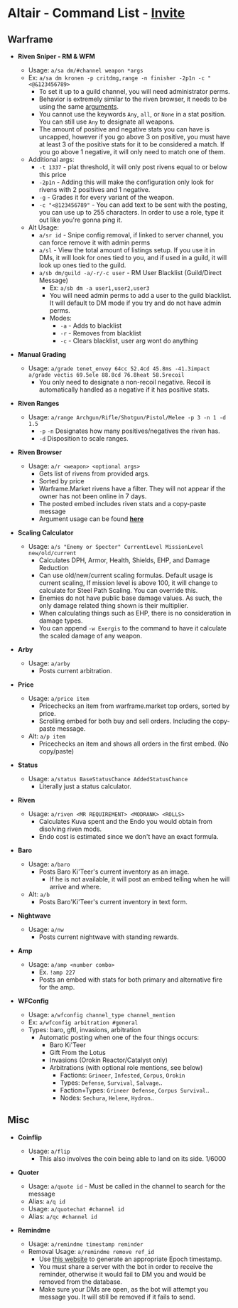 
# Altair - Command List - [Invite](https://discord.com/oauth2/authorize?client_id=522879744786563075&permissions=0&scope=bot)
## Warframe
- **Riven Sniper - RM & WFM**
	- Usage: `a/sa dm/#channel weapon *args`
	- Ex: `a/sa dm kronen -p critdmg,range -n finisher -2p1n -c "<@&123456789>`
	 	- To set it up to a guild channel, you will need administrator perms.
	 	- Behavior is extremely similar to the riven browser, it needs to be using the same [arguments](https://github.com/empdarkness/altair/blob/master/rm.md).
	 	- You cannot use the keywords `Any`, `all`, or `None` in a stat position. You can still use `Any` to designate all weapons.
		- The amount of positive and negative stats you can have is uncapped, however if you go above 3 on positive, you must have at least 3 of the positive stats for it to be considered a match. If you go above 1 negative, it will only need to match one of them.
	- Additional args: 
	 	- `-t 1337` - plat threshold, it will only post rivens equal to or below this price
	 	- `-2p1n` - Adding this will make the configuration only look for rivens with 2 positives and 1 negative.
	 	- `-g` - Grades it for every variant of the weapon.
	 	- `-c "<@123456789"` - You can add text to be sent with the posting, you can use up to 255 characters. In order to use a role, type it out like you're gonna ping it.
	- Alt Usage:
	 	- `a/sr id` - Snipe config removal, if linked to server channel, you can force remove it with admin perms
	 	- `a/sl` - View the total amount of listings setup. If you use it in DMs, it will look for ones tied to you, and if used in a guild, it will look up ones tied to the guild.
	 	- `a/sb dm/guild -a/-r/-c user` - RM User Blacklist (Guild/Direct Message)
	 		- Ex: `a/sb dm -a user1,user2,user3`
			- You will need admin perms to add a user to the guild blacklist. It will default to DM mode if you try and do not have admin perms.
			- Modes:
				- `-a` - Adds to blacklist
				- `-r` - Removes from blacklist
				- `-c` - Clears blacklist, user arg wont do anything

- **Manual Grading**
	- Usage: `a/grade tenet_envoy 64cc 52.4cd 45.8ms -41.3impact` `a/grade vectis 69.5ele 88.8cd 76.8heat 58.5recoil`
		- You only need to designate a non-recoil negative. Recoil is automatically handled as a negative if it has positive stats.
		
- **Riven Ranges**
	- Usage: `a/range Archgun/Rifle/Shotgun/Pistol/Melee -p 3 -n 1 -d 1.5`
		- `-p` `-n` Designates how many positives/negatives the riven has.
		- `-d` Disposition to scale ranges.

- **Riven Browser**
	- Usage: `a/r <weapon> <optional args>`
		- Gets list of rivens from provided args.
		- Sorted by price
		- Warframe.Market rivens have a filter. They will not appear if the owner has not been online in 7 days.
		- The posted embed includes riven stats and a copy-paste message
		- Argument usage can be found [**here**](https://github.com/empdarkness/altair/blob/master/rm.md)
		
- **Scaling Calculator**  
	 - Usage: `a/s "Enemy or Specter" CurrentLevel MissionLevel new/old/current`
		 - Calculates DPH, Armor, Health, Shields, EHP, and Damage Reduction
		 - Can use old/new/current scaling formulas. Default usage is current scaling, If mission level is above 100, it will change to calculate for Steel Path Scaling. You can override this.
		 - Enemies do not have public base damage values. As such, the only damage related thing shown is their multiplier.
		 - When calculating things such as EHP, there is no consideration in damage types. 
		 - You can append `-w Exergis` to the command to have it calculate the scaled damage of any weapon.
- **Arby**
	- Usage: `a/arby`
		- Posts current arbitration.
- **Price**
	- Usage: `a/price item`
		- Pricechecks an item from warframe.market top orders, sorted by price.
		- Scrolling embed for both buy and sell orders. Including the copy-paste message.
	- Alt: `a/p item`
		- Pricechecks an item and shows all orders in the first embed. (No copy/paste)
- **Status**
	- Usage: `a/status BaseStatusChance AddedStatusChance`
		- Literally just a status calculator.
- **Riven**
	- Usage: `a/riven <MR REQUIREMENT> <MODRANK> <ROLLS>`
		- Calculates Kuva spent and the Endo you would obtain from disolving riven mods.
		- Endo cost is estimated since we don't have an exact formula.
- **Baro**
	- Usage: `a/baro`
		- Posts Baro Ki'Teer's current inventory as an image.
			- If he is not available, it will post an embed telling when he will arrive and where.
	- Alt: `a/b`
		- Posts Baro'Ki'Teer's current inventory in text form.
- **Nightwave**
	- Usage: `a/nw`
		- Posts current nightwave with standing rewards.
- **Amp**
	- Usage: `a/amp <number combo>`
		- Ex. `!amp 227`
		- Posts an embed with stats for both primary and alternative fire for the amp.
- **WFConfig**
	- Usage: `a/wfconfig channel_type channel_mention`
	- Ex: `a/wfconfig arbitration #general`
	- Types: baro, gftl, invasions, arbitration
		- Automatic posting when one of the four things occurs:
			- Baro Ki'Teer
			- Gift From the Lotus
			- Invasions (Orokin Reactor/Catalyst only)
			- Arbitrations (with optional role mentions, see below)
				- Factions: `Grineer`, `Infested`, `Corpus`, `Orokin`
				- Types: `Defense`, `Survival`, `Salvage`..
				- Faction+Types: `Grineer Defense`, `Corpus Survival`..
				- Nodes: `Sechura`, `Helene`, `Hydron`..
## Misc
- **Coinflip**
	- Usage: `a/flip`
		- This also involves the coin being able to land on its side. 1/6000
- **Quoter**
	- Usage: `a/quote id` - Must be called in the channel to search for the message
	- Alias: `a/q id`
	- Usage: `a/quotechat #channel id`
	- Alias: `a/qc #channel id`

- **Remindme**
	- Usage: `a/remindme timestamp reminder`
	- Removal Usage: `a/remindme remove ref_id`
		- Use [this website](https://www.epochconverter.com/) to generate an appropriate Epoch timestamp.
		- You must share a server with the bot in order to receive the reminder, otherwise it would fail to DM you and would be removed from the database.
		- Make sure your DMs are open, as the bot will attempt you message you. It will still be removed if it fails to send.
